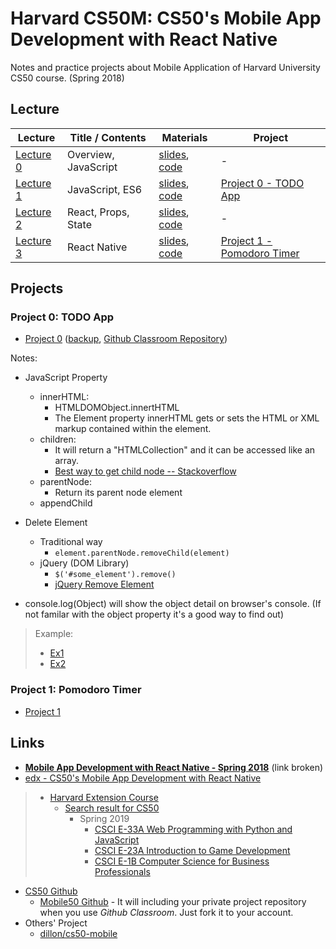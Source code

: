 # Harvard CS50M: CS50's Mobile App Development with React Native

Notes and practice projects about Mobile Application of Harvard University CS50 course. (Spring 2018)

## Lecture

| Lecture                                                           | Title / Contents     | Materials                                                                | Project                                                 |
| ----------------------------------------------------------------- | -------------------- | ------------------------------------------------------------------------ | ------------------------------------------------------- |
| [Lecture 0](https://video.cs50.net/mobile/2018/spring/lectures/0) | Overview, JavaScript | [slides](Lectures/Lecture0/lecture0.pdf), [code](Lectures/Lecture0/src0) | -                                                       |
| [Lecture 1](https://video.cs50.net/mobile/2018/spring/lectures/1) | JavaScript, ES6      | [slides](Lectures/Lecture1/lecture1.pdf), [code](Lectures/Lecture1/src1) | [Project 0 - TODO App](#project-0-todo-app)             |
| [Lecture 2](https://video.cs50.net/mobile/2018/spring/lectures/2) | React, Props, State  | [slides](Lectures/Lecture2/lecture2.pdf), [code](Lectures/Lecture2/src2) | -                                                       |
| [Lecture 3](https://video.cs50.net/mobile/2018/spring/lectures/3) | React Native         | [slides](Lectures/Lecture3/lecture3.pdf), [code](Lectures/Lecture3/src3) | [Project 1 - Pomodoro Timer](#project-1-pomodoro-timer) |

## Projects

### Project 0: TODO App

* [Project 0](https://docs.cs50.net/mobile/2018/x/projects/0/project0.html) ([backup](Projects/Project0.md), [Github Classroom Repository](https://github.com/mobile50/project0-daviddwlee84))

Notes:

* JavaScript Property
  * innerHTML:
    * HTMLDOMObject.innertHTML
    * The Element property innerHTML gets or sets the HTML or XML markup contained within the element.
  * children:
    * It will return a "HTMLCollection" and it can be accessed like an array.
    * [Best way to get child node -- Stackoverflow](https://stackoverflow.com/questions/10381296/best-way-to-get-child-nodes)
  * parentNode:
    * Return its parent node element
  * appendChild

* Delete Element
  * Traditional way
    * `element.parentNode.removeChild(element)`
  * jQuery (DOM Library)
    * `$('#some_element').remove()`
    * [jQuery Remove Element](https://www.w3schools.com/jquery/jquery_dom_remove.asp)

* console.log(Object) will show the object detail on browser's console. (If not familar with the object property it's a good way to find out)

> Example:
>
> * [Ex1](https://github.com/GeekNabil/Todo-VanillaJS/blob/master/script.js)
> * [Ex2](https://github.com/jhhayashi/react-native-course/tree/master/project0/solution)

### Project 1: Pomodoro Timer

* [Project 1](https://docs.cs50.net/mobile/2018/x/projects/1/project1.html)

## Links

* [**Mobile App Development with React Native - Spring 2018**](https://cs50.github.io/mobile/) (link broken)
* [edx - CS50's Mobile App Development with React Native](https://www.edx.org/course/cs50s-mobile-app-development-with-react-native)

> * [Harvard Extension Course](https://www.extension.harvard.edu/)
>   * [Search result for CS50](https://www.extension.harvard.edu/course-catalog/courses?keyword=cs50)
>     * Spring 2019
>       * [CSCI E-33A Web Programming with Python and JavaScript](https://www.extension.harvard.edu/course-catalog/courses/web-programming-with-python-and-javascript/25184?keyword=cs50)
>       * [CSCI E-23A Introduction to Game Development](https://www.extension.harvard.edu/course-catalog/courses/introduction-to-game-development/25183?keyword=cs50)
>       * [CSCI E-1B Computer Science for Business Professionals](https://www.extension.harvard.edu/course-catalog/courses/computer-science-for-business-professionals/25393?keyword=cs50)

* [CS50 Github](https://github.com/cs50)
  * [Mobile50 Github](https://github.com/mobile50) - It will including your private project repository when you use *Github Classroom*. Just fork it to your account.
* Others' Project
  * [dillon/cs50-mobile](https://github.com/dillon/cs50-mobile)
